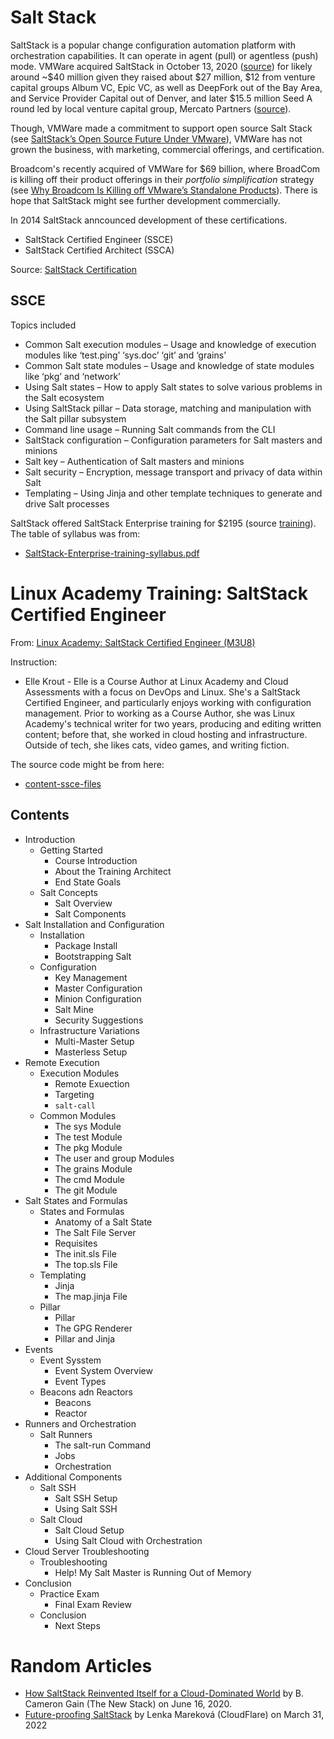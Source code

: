 # Salt Stack

SaltStack is a popular change configuration automation platform with orchestration capabilities.  It can operate in agent (pull) or agentless (push) mode.  VMWare acquired SaltStack in October 13, 2020 ([source](https://blogs.vmware.com/management/2020/10/vmware-completes-saltstack-acquisition-to-bolster-software-configuration-management-and-infrastructure-automation.html)) for likely around ~$40 million given they raised about $27 million, $12 from  venture capital groups Album VC, Epic VC, as well as DeepFork out of the Bay Area, and Service Provider Capital out of Denver, and later $15.5 million Seed A round led by local venture capital group, Mercato Partners ([source](https://techbuzz.news/saltstack-to-be-acquired-by-vmware/)).

Though, VMWare made a commitment to support open source Salt Stack (see [SaltStack’s Open Source Future Under VMware](https://thenewstack.io/saltstacks-open-source-future-under-vmware/)), VMWare has not grown the business, with marketing, commercial offerings, and certification. 

Broadcom's recently acquired of VMWare for $69 billion, where BroadCom is killing off their product offerings in their *portfolio simplification* strategy (see [Why Broadcom Is Killing off VMware’s Standalone Products](https://thenewstack.io/why-broadcom-is-killing-off-vmwares-standalone-products/)).  There is hope that SaltStack might see further development commercially.


In 2014 SaltStack anncounced development of these certifications.

* SaltStack Certified Engineer (SSCE)
* SaltStack Certified Architect (SSCA)

Source: [SaltStack Certification](https://web.archive.org/web/20150319204408/http://www.saltstack.com/certification/)


## SSCE 

Topics included


* Common Salt execution modules – Usage and knowledge of execution modules like ‘test.ping’ ‘sys.doc’ ‘git’ and ‘grains’
* Common Salt state modules – Usage and knowledge of state modules like ‘pkg’ and ‘network’
* Using Salt states – How to apply Salt states to solve various problems in the Salt ecosystem
* Using SaltStack pillar – Data storage, matching and manipulation with the Salt pillar subsystem
* Command line usage – Running Salt commands from the CLI
* SaltStack configuration – Configuration parameters for Salt masters and minions
* Salt key – Authentication of Salt masters and minions
* Salt security – Encryption, message transport and privacy of data within Salt
* Templating – Using Jinja and other template techniques to generate and drive Salt processes

SaltStack offered SaltStack Enterprise training for $2195 (source [training](https://web.archive.org/web/20150315013614/http://saltstack.com/training/)).  The table of syllabus was from: 

* [SaltStack-Enterprise-training-syllabus.pdf](./SaltStack-Enterprise-training-syllabus.pdf)


# Linux Academy Training: SaltStack Certified Engineer

From: [Linux Academy: SaltStack Certified Engineer (M3U8)](https://linuxacademy.com/devops/training/course/name/saltstack-certified-engineer)

Instruction:
 * Elle Krout - Elle is a Course Author at Linux Academy and Cloud Assessments with a focus on DevOps and Linux. She's a SaltStack Certified Engineer, and particularly enjoys working with configuration management. Prior to working as a Course Author, she was Linux Academy's technical writer for two years, producing and editing written content; before that, she worked in cloud hosting and infrastructure. Outside of tech, she likes cats, video games, and writing fiction.

The source code might be from here:

 *  [content-ssce-files](https://github.com/linuxacademy/content-ssce-files)

## Contents

* Introduction
  * Getting Started
    * Course Introduction
    * About the Training Architect
    * End State Goals
  * Salt Concepts
    * Salt Overview
    * Salt Components
* Salt Installation and Configuration
  * Installation
    * Package Install
    * Bootstrapping Salt
  * Configuration
    * Key Management
    * Master Configuration
    * Minion Configuration
    * Salt Mine
    * Security Suggestions
  * Infrastructure Variations
    * Multi-Master Setup
    * Masterless Setup
* Remote Execution
  * Execution Modules
    * Remote Exuection
    * Targeting
    * `salt-call`
  * Common Modules
    * The sys Module
    * The test Module
    * The pkg Module
    * The user and group Modules
    * The grains Module
    * The cmd Module
    * The git Module
* Salt States and Formulas
  * States and Formulas
    * Anatomy of a Salt State
    * The Salt File Server
    * Requisites
    * The init.sls File
    * The top.sls File
  * Templating
    * Jinja
    * The map.jinja File
  * Pillar
    * Pillar
    * The GPG Renderer
    * Pillar and Jinja
* Events
  * Event Sysstem
    * Event System Overview
    * Event Types
  * Beacons adn Reactors
    * Beacons
    * Reactor
* Runners and Orchestration
  * Salt Runners
    * The salt-run Command
    * Jobs
    * Orchestration
* Additional Components
  * Salt SSH
    * Salt SSH Setup
    * Using Salt SSH
  * Salt Cloud
    * Salt Cloud Setup
    * Using Salt Cloud with Orchestration
* Cloud Server Troubleshooting
  * Troubleshooting
    * Help! My Salt Master is Running Out of Memory
* Conclusion
  * Practice Exam
    * Final Exam Review
  * Conclusion
    * Next Steps

# Random Articles

* [How SaltStack Reinvented Itself for a Cloud-Dominated World](https://thenewstack.io/how-saltstack-reinvented-itself-for-a-cloud-dominated-world/) by B. Cameron Gain (The New Stack) on June 16, 2020.
* [Future-proofing SaltStack](https://blog.cloudflare.com/future-proofing-saltstack) by Lenka Mareková (CloudFlare) on March 31, 2022